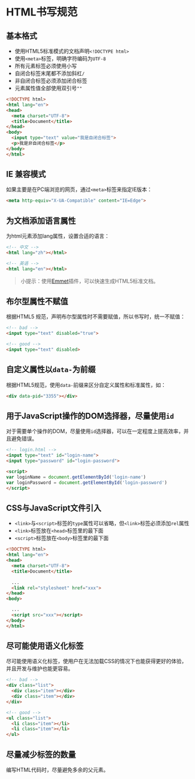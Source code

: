 # HTML书写规范

## 基本格式

+ 使用HTML5标准模式的文档声明`<!DOCTYPE html>`
+ 使用`<meta>`标签，明确字符编码为`UTF-8`
+ 所有元素标签必须使用小写
+ 自闭合标签末尾都不添加斜杠`/`
+ 非自闭合标签必须添加闭合标签
+ 元素属性值全部使用双引号`""`

```HTML
<!DOCTYPE html>
<html lang="en">
<head>
  <meta charset="UTF-8">
  <title>Document</title>
</head>
<body>
  <input type="text" value="我是自闭合标签">
  <p>我是非自闭合标签</p>
</body>
</html>
```

## IE 兼容模式

如果主要是在PC端浏览的网页，通过`<meta>`标签来指定IE版本：

```HTML
<meta http-equiv="X-UA-Compatible" content="IE=Edge">
```

## 为文档添加语言属性

为html元素添加lang属性，设置合适的语言：

```HTML
<!-- 中文 -->
<html lang="zh"></html>

<!-- 英语 -->
<html lang="en"></html>
```

> 小提示：使用[Emmet](https://www.emmet.io/)插件，可以快速生成HTML5标准文档。

## 布尔型属性不赋值

根据HTML5 规范，声明布尔型属性时不需要赋值，所以书写时，统一不赋值：
```HTML
<!-- bad -->
<input type="text" disabled="true">

<!-- good -->
<input type="text" disabled>
```

## 自定义属性以`data-`为前缀

根据HTML5规范，使用`data-`前缀来区分自定义属性和标准属性，如：

```HTML
<div data-pid="3355"></div>
```

## 用于JavaScript操作的DOM选择器，尽量使用`id`

对于需要单个操作的DOM，尽量使用`id`选择器，可以在一定程度上提高效率，并且避免错误。

```HTML
<!-- login.html -->
<input type="text" id="login-name">
<input type="password" id="login-password">

<script>
var loginName = document.getElementById('login-name')
var loginPassword = document.getElementById('login-password')  
</script>
```


## CSS与JavaScript文件引入

+ `<link>`与`<script>`标签的`type`属性可以省略，但`<link>`标签必须添加`rel`属性
+ `<link>`标签放在`<head>`标签里的最下面
+ `<script>`标签放在`<body>`标签里的最下面

```HTML
<!DOCTYPE html>
<html lang="en">
<head>
  <meta charset="UTF-8">
  <title>Document</title>
  
  ...
  <link rel="stylesheet" href="xxx">
</head>
<body>

  ...
  <script src="xxx"></script>
</body>
</html>
```

## 尽可能使用语义化标签

尽可能使用语义化标签，使用户在无法加载CSS的情况下也能获得更好的体验，并且开发与维护也能更容易。

```HTML
<!-- bad -->
<div class="list">
  <div class="item"></div>
  <div class="item"></div>
</div>

<!-- good -->
<ul class="list">
  <li class="item"></li>
  <li class="item"></li>
</ul>
```

## 尽量减少标签的数量

编写HTML代码时，尽量避免多余的父元素。
